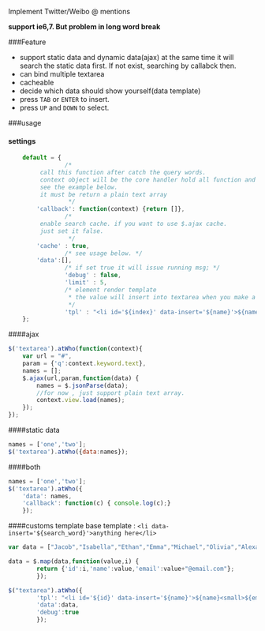 Implement Twitter/Weibo @ mentions

**support ie6,7. But problem in long word break**

###Feature
* support static data and dynamic data(ajax) at the same time
    it will search the static data first. If not exist, searching by callabck then.
* can bind multiple textarea
* cacheable
* decide which data should show yourself(data template)
* press `TAB` or `ENTER` to insert.
* press `UP` and `DOWN` to select.

###usage

#### settings
``` javascript
    default = {
                /*
		 call this function after catch the query words.
		 context object will be the core handler hold all function and field.
		 see the example below.
		 it must be return a plain text array
                 */
		'callback': function(context) {return []},
                /*
		 enable search cache. if you want to use $.ajax cache.
		 just set it false.
                 */
		'cache' : true,
                /* see usage below. */
		'data':[],
                /* if set true it will issue running msg; */
                'debug' : false,
                'limit' : 5,
                /* element render template
                 * the value will insert into textarea when you make a choose
                 */
                'tpl' : "<li id='${index}' data-insert='${name}'>${name}</li>"
	};
```

####ajax
``` javascript
$('textarea').atWho(function(context){
    var url = "#",
    param = {'q':context.keyword.text},
    names = [];
    $.ajax(url,param,function(data) {
        names = $.jsonParse(data);
        //for now , just support plain text array.
        context.view.load(names);
    });
});
```
####static data
``` javascript
names = ['one','two'];
$('textarea').atWho({data:names});
```

####both
``` javascript
names = ['one','two'];
$('textarea').atWho({
    'data': names,
    'callback': function(c) { console.log(c);}
    });
```

####customs template
base template : `<li data-insert='${search_word}'>anything here</li>`

``` javascript
var data = ["Jacob","Isabella","Ethan","Emma","Michael","Olivia","Alexander","Sophia","William","Ava","Joshua","Emily","Daniel","Madison","Jayden","Abigail","Noah","Chloe"];

data = $.map(data,function(value,i) {
        return {'id':i,'name':value,'email':value+"@email.com"};
        });

$("textarea").atWho({
        'tpl': "<li id='${id}' data-insert='${name}'>${name}<small>${email}</small></li>",
        'data':data,
        'debug':true
        });
```
